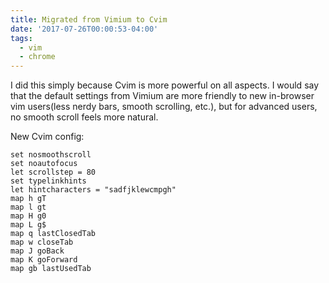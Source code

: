 ```yaml
---
title: Migrated from Vimium to Cvim
date: '2017-07-26T00:00:53-04:00'
tags:
  - vim
  - chrome
---
```


I did this simply because Cvim is more powerful on all aspects. I would say that the default settings from Vimium are more friendly to new in-browser vim users(less nerdy bars, smooth scrolling, etc.), but for advanced users, no smooth scroll feels more natural.

New Cvim config:

```
set nosmoothscroll
set noautofocus
let scrollstep = 80
set typelinkhints
let hintcharacters = "sadfjklewcmpgh"
map h gT
map l gt
map H g0
map L g$
map q lastClosedTab
map w closeTab
map J goBack
map K goForward
map gb lastUsedTab
```
